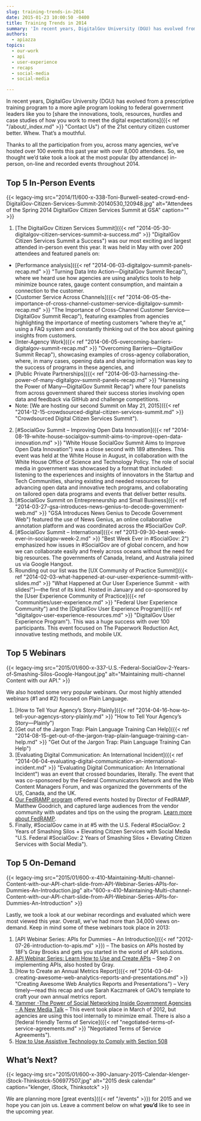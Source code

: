 ```yaml
---
slug: training-trends-in-2014
date: 2015-01-23 10:00:50 -0400
title: Training Trends in 2014
summary: 'In recent years, DigitalGov University (DGU) has evolved from a prescriptive training program to a more agile program looking to federal government leaders like you to share the innovations, tools, resources, hurdles and case studies of how you work to meet the digital expectations of the 21st century citizen customer better. Whew. That’s a mouthful.'
authors:
  - apiazza
topics:
  - our-work
  - api
  - user-experience
  - recaps
  - social-media
  - social-media

---
```


In recent years, DigitalGov University (DGU) has evolved from a prescriptive training program to a more agile program looking to federal government leaders like you to [share the innovations, tools, resources, hurdles and case studies of how you work to meet the digital expectations]({{< ref "/about/_index.md" >}} "Contact Us") of the 21st century citizen customer better. Whew. That’s a mouthful.

Thanks to all the participation from you, across many agencies, we’ve hosted over 100 events this past year with over 8,000 attendees. So, we thought we’d take took a look at the most popular (by attendance) in-person, on-line and recorded events throughout 2014.

## Top 5 In-Person Events

{{< legacy-img src="2014/11/600-x-338-Toni-Burwell-seated-crowd-end-DigitalGov-Citizen-Services-Summit-20140530_120948.jpg" alt="Attendees of the Spring 2014 DigitalGov Citizen Services Summit at GSA" caption="" >}}

  1. [The DigitalGov Citizen Services Summit]({{< ref "2014-05-30-digitalgov-citizen-services-summit-a-success.md" >}} "DigitalGov Citizen Services Summit a Success") was our most exciting and largest attended in-person event this year. It was held in May with over 200 attendees and featured panels on:

   - [Performance analysis]({{< ref "2014-06-03-digitalgov-summit-panels-recap.md" >}} "Turning Data Into Action—DigitalGov Summit Recap"), where we heard use how agencies are using analytics tools to help minimize bounce rates, gauge content consumption, and maintain a connection to the customer.
   - [Customer Service Across Channels]({{< ref "2014-06-05-the-importance-of-cross-channel-customer-service-digitalgov-summit-recap.md" >}} "The Importance of Cross-Channel Customer Service—DigitalGov Summit Recap"), featuring examples from agencies highlighting the importance of meeting customers “where they’re at,” using a FAQ system and constantly thinking out of the box about gaining insights from customers.
   - [Inter-Agency Work]({{< ref "2014-06-05-overcoming-barriers-digitalgov-summit-recap.md" >}} "Overcoming Barriers—DigitalGov Summit Recap"), showcasing examples of cross-agency collaboration, where, in many cases, opening data and sharing information was key to the success of programs in these agencies, and
   - [Public Private Partnerships]({{< ref "2014-06-03-harnessing-the-power-of-many-digitalgov-summit-panels-recap.md" >}} "Harnessing the Power of Many—DigitalGov Summit Recap") where four panelists from across government shared their success stories involving open data and feedback via GitHub and challenge competitions.
   - Note: [We are hosting our second Summit on May 21, 2015]({{< ref "2014-12-15-crowdsourced-digital-citizen-services-summit.md" >}} "Crowdsourced Digital Citizen Services Summit").
  2. [#SocialGov Summit &#8211; Improving Open Data Innovation]({{< ref "2014-08-19-white-house-socialgov-summit-aims-to-improve-open-data-innovation.md" >}} "White House SocialGov Summit Aims to Improve Open Data Innovation") was a close second with 189 attendees. This event was held at the White House in August, in collaboration with the White House Office of Science and Technology Policy. The role of social media in government was showcased by a format that included: listening to the experiences and insights of innovators in the Startup and Tech Communities, sharing existing and needed resources for advancing open data and innovative tech programs, and collaborating on tailored open data programs and events that deliver better results.
  3. [#SocialGov Summit on Entrepreneurship and Small Business]({{< ref "2014-03-27-gsa-introduces-news-genius-to-decode-government-web.md" >}} "GSA Introduces News Genius to Decode Government Web") featured the use of News Genius, an online collaborative annotation platform and was coordinated across the #SocialGov CoP.
  4. [#SocialGov Summit &#8211; International]({{< ref "2013-09-30-best-week-ever-in-socialgov-week-2.md" >}} "Best Week Ever in #SocialGov: 2") emphasized how issues in #SocialGov are of global concern, and how we can collaborate easily and freely across oceans without the need for big resources. The governments of Canada, Ireland, and Australia joined us via Google Hangout.
  5. Rounding out our list was the [UX Community of Practice Summit]({{< ref "2014-02-03-what-happened-at-our-user-experience-summit-with-slides.md" >}} "What Happened at Our User Experience Summit - with slides!")—the first of its kind. Hosted in January and co-sponsored by the [User Experience Community of Practice]({{< ref "communities/user-experience.md" >}} "Federal User Experience Community") and the [DigitalGov User Experience Program]({{< ref "digitalgov-user-experience-resources.md" >}} "DigitalGov User Experience Program"). This was a huge success with over 100 participants. This event focused on The Paperwork Reduction Act, innovative testing methods, and mobile UX.

## Top 5 Webinars

{{< legacy-img src="2015/01/600-x-337-U.S.-Federal-SocialGov-2-Years-of-Smashing-Silos-Google-Hangout.jpg" alt="Maintaining multi-channel Content with our API." >}}

We also hosted some very popular webinars. Our most highly attended webinars (#1 and #2) focused on Plain Language.

  1.  [How to Tell Your Agency’s Story-Plainly]({{< ref "2014-04-16-how-to-tell-your-agencys-story-plainly.md" >}} "How to Tell Your Agency’s Story—Plainly")
  2. [Get out of the Jargon Trap: Plain Language Training Can Help]({{< ref "2014-08-15-get-out-of-the-jargon-trap-plain-language-training-can-help.md" >}} "Get Out of the Jargon Trap: Plain Language Training Can Help")
  3. [Evaluating Digital Communication: An International Incident]({{< ref "2014-06-04-evaluating-digital-communication-an-international-incident.md" >}} "Evaluating Digital Communication: An International Incident") was an event that crossed boundaries, literally. The event that was co-sponsored by the Federal Communicators Network and the Web Content Managers Forum, and was organized the governments of the US, Canada, and the UK.
  4. [Our FedRAMP program](http://cloud.cio.gov) offered events hosted by Director of FedRAMP, Matthew Goodrich, and captured large audiences from the vendor community with updates and tips on the using the program. [Learn more about FedRAMP](http://cloud.cio.gov).
  5. Finally, #SocialGov came in at #5 with the U.S. Federal #SocialGov: 2 Years of Smashing Silos + Elevating Citizen Services with Social Media "U.S. Federal #SocialGov: 2 Years of Smashing Silos + Elevating Citizen Services with Social Media").

## Top 5 On-Demand

{{< legacy-img src="2015/01/600-x-410-Maintaining-Multi-channel-Content-with-our-API-chart-slide-from-API-Webinar-Series-APIs-for-Dummies-An-Introduction.jpg" alt="600-x-410-Maintaining-Multi-channel-Content-with-our-API-chart-slide-from-API-Webinar-Series-APIs-for-Dummies-An-Introduction" >}}

Lastly, we took a look at our webinar recordings and evaluated which were most viewed this year. Overall, we&#8217;ve had more than 34,000 views on-demand. Keep in mind some of these webinars took place in 2013:

  1. [API Webinar Series: APIs for Dummies &#8211; An Introduction]({{< ref "2012-07-26-introduction-to-apis.md" >}}) &#8211; The basics on APIs hosted by 18F’s Gray Brooks and gets you started in the world of API solutions.
  2. [API Webinar Series: Learn How to Use and Create APIs](http://www.youtube.com/watch?v=SgJq4Ukx6yU&feature=youtube_gdata) &#8211; Step 2 on implementing APIs, also hosted by Gray.
  3. [How to Create an Annual Metrics Report]({{< ref "2014-03-04-creating-awesome-web-analytics-reports-and-presentations.md" >}} "Creating Awesome Web Analytics Reports and Presentations") &#8211; Very timely—read this recap and use Sarah Kaczmarek of GAO’s template to craft your own annual metrics report.
  4. [Yammer -The Power of Social Networking Inside Government Agencies &#8211; A New Media Talk](http://www.youtube.com/watch?v=GtOvdN5t7n0&feature=youtube_gdata) &#8211; This event took place in March of 2012, but agencies are using this tool internally to minimize email. There is also a [federal friendly Terms of Service]({{< ref "negotiated-terms-of-service-agreements.md" >}} "Negotiated Terms of Service Agreements").
  5. [How to Use Assistive Technology to Comply with Section 508](http://www.youtube.com/watch?v=4XJcswWmmAw&feature=youtube_gdata)

## What’s Next?

{{< legacy-img src="2015/01/600-x-390-January-2015-Calendar-klenger-iStock-Thinksotck-506977507.jpg" alt="2015 desk calendar" caption="klenger, iStock, Thinksotck" >}}

We are planning more [great events]({{< ref "/events" >}}) for 2015 and we hope you can join us. Leave a comment below on what **you’d** like to see in the upcoming year.
